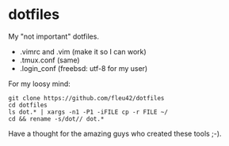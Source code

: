 # dotfiles

My "not important" dotfiles.

* .vimrc and .vim (make it so I can work)
* .tmux.conf (same)
* .login_conf (freebsd: utf-8 for my user)

For my loosy mind:

```
git clone https://github.com/fleu42/dotfiles
cd dotfiles
ls dot.* | xargs -n1 -P1 -iFILE cp -r FILE ~/
cd && rename -s/dot// dot.*
```

Have a thought for the amazing guys who created these tools ;-).



